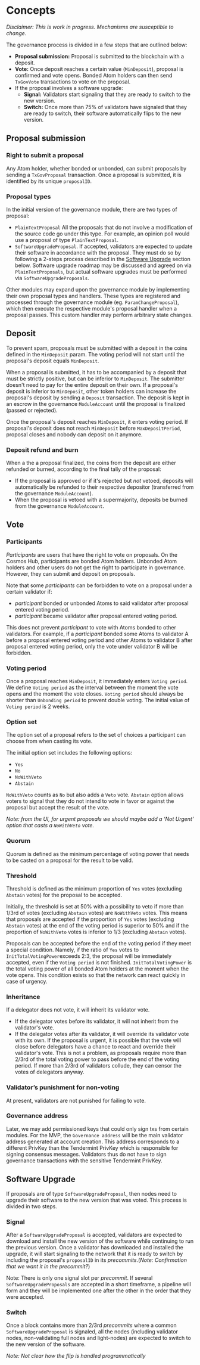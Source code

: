 <!--
order: 1
-->

# Concepts

*Disclaimer: This is work in progress. Mechanisms are susceptible to change.*

The governance process is divided in a few steps that are outlined below:

* **Proposal submission:** Proposal is submitted to the blockchain with a 
  deposit.
* **Vote:** Once deposit reaches a certain value (`MinDeposit`), proposal is 
  confirmed and vote opens. Bonded Atom holders can then send `TxGovVote` 
  transactions to vote on the proposal.
* If the proposal involves a software upgrade:
  * **Signal:** Validators start signaling that they are ready to switch to the
    new version.
  * **Switch:** Once more than 75% of validators have signaled that they are 
    ready to switch, their software automatically flips to the new version.

## Proposal submission

### Right to submit a proposal

Any Atom holder, whether bonded or unbonded, can submit proposals by sending a 
`TxGovProposal` transaction. Once a proposal is submitted, it is identified by 
its unique `proposalID`.

### Proposal types

In the initial version of the governance module, there are two types of 
proposal:
* `PlainTextProposal` All the proposals that do not involve a modification of 
  the source code go under this type. For example, an opinion poll would use a 
  proposal of type `PlainTextProposal`.
* `SoftwareUpgradeProposal`. If accepted, validators are expected to update 
  their software in accordance with the proposal. They must do so by following 
  a 2-steps process described in the [Software Upgrade](#software-upgrade) 
  section below. Software upgrade roadmap may be discussed and agreed on via 
  `PlainTextProposals`, but actual software upgrades must be performed via 
  `SoftwareUpgradeProposals`.

Other modules may expand upon the governance module by implementing their own
proposal types and handlers. These types are registered and processed through the
governance module (eg. `ParamChangeProposal`), which then execute the respective
module's proposal handler when a proposal passes. This custom handler may perform
arbitrary state changes.

## Deposit

To prevent spam, proposals must be submitted with a deposit in the coins defined in the `MinDeposit` param. The voting period will not start until the proposal's deposit equals `MinDeposit`.

When a proposal is submitted, it has to be accompanied by a deposit that must be strictly positive, but can be inferior to `MinDeposit`. The submitter doesn't need to pay for the entire deposit on their own. If a proposal's deposit is inferior to `MinDeposit`, other token holders can increase the proposal's deposit by sending a `Deposit` transaction. The deposit is kept in an escrow in the governance `ModuleAccount` until the proposal is finalized (passed or rejected).

Once the proposal's deposit reaches `MinDeposit`, it enters voting period. If proposal's deposit does not reach `MinDeposit` before `MaxDepositPeriod`, proposal closes and nobody can deposit on it anymore.

### Deposit refund and burn

When a the a proposal finalized, the coins from the deposit are either refunded or burned, according to the final tally of the proposal:

* If the proposal is approved or if it's rejected but _not_ vetoed, deposits will automatically be refunded to their respective depositor (transferred from the governance `ModuleAccount`).
* When the proposal is vetoed with a supermajority, deposits be burned from the governance `ModuleAccount`.

## Vote

### Participants

*Participants* are users that have the right to vote on proposals. On the 
Cosmos Hub, participants are bonded Atom holders. Unbonded Atom holders and 
other users do not get the right to participate in governance. However, they 
can submit and deposit on proposals.

Note that some *participants* can be forbidden to vote on a proposal under a 
certain validator if:
* *participant* bonded or unbonded Atoms to said validator after proposal 
  entered voting period.
* *participant* became validator after proposal entered voting period.

This does not prevent *participant* to vote with Atoms bonded to other 
validators. For example, if a *participant* bonded some Atoms to validator A 
before a proposal entered voting period and other Atoms to validator B after 
proposal entered voting period, only the vote under validator B will be 
forbidden.

### Voting period

Once a proposal reaches `MinDeposit`, it immediately enters `Voting period`. We
define `Voting period` as the interval between the moment the vote opens and
the moment the vote closes. `Voting period` should always be shorter than 
`Unbonding period` to prevent double voting. The initial value of 
`Voting period` is 2 weeks.

### Option set

The option set of a proposal refers to the set of choices a participant can 
choose from when casting its vote.

The initial option set includes the following options: 
- `Yes`
- `No`
- `NoWithVeto` 
- `Abstain` 

`NoWithVeto` counts as `No` but also adds a `Veto` vote. `Abstain` option 
allows voters to signal that they do not intend to vote in favor or against the
proposal but accept the result of the vote. 

*Note: from the UI, for urgent proposals we should maybe add a ‘Not Urgent’ 
option that casts a `NoWithVeto` vote.*

### Quorum 

Quorum is defined as the minimum percentage of voting power that needs to be 
casted on a proposal for the result to be valid. 

### Threshold

Threshold is defined as the minimum proportion of `Yes` votes (excluding 
`Abstain` votes) for the proposal to be accepted.

Initially, the threshold is set at 50% with a possibility to veto if more than
1/3rd of votes (excluding `Abstain` votes) are `NoWithVeto` votes. This means 
that proposals are accepted if the proportion of `Yes` votes (excluding 
`Abstain` votes) at the end of the voting period is superior to 50% and if the 
proportion of `NoWithVeto` votes is inferior to 1/3 (excluding `Abstain` 
votes).

Proposals can be accepted before the end of the voting period if they meet a special condition. Namely, if the ratio of `Yes` votes to `InitTotalVotingPower`exceeds 2:3, the proposal will be immediately accepted, even if the `Voting period` is not finished. `InitTotalVotingPower` is the total voting power of all bonded Atom holders at the moment when the vote opens. 
This condition exists so that the network can react quickly in case of urgency.

### Inheritance

If a delegator does not vote, it will inherit its validator vote.

* If the delegator votes before its validator, it will not inherit from the 
  validator's vote.
* If the delegator votes after its validator, it will override its validator 
  vote with its own. If the proposal is urgent, it is possible 
  that the vote will close before delegators have a chance to react and 
  override their validator's vote. This is not a problem, as proposals require more than 2/3rd of the total voting power to pass before the end of the voting period. If more than 2/3rd of validators collude, they can censor the votes of delegators anyway.

### Validator’s punishment for non-voting

At present, validators are not punished for failing to vote.

### Governance address

Later, we may add permissioned keys that could only sign txs from certain modules. For the MVP, the `Governance address` will be the main validator address generated at account creation. This address corresponds to a different PrivKey than the Tendermint PrivKey which is responsible for signing consensus messages. Validators thus do not have to sign governance transactions with the sensitive Tendermint PrivKey.

## Software Upgrade

If proposals are of type `SoftwareUpgradeProposal`, then nodes need to upgrade 
their software to the new version that was voted. This process is divided in 
two steps.

### Signal

After a `SoftwareUpgradeProposal` is accepted, validators are expected to 
download and install the new version of the software while continuing to run 
the previous version. Once a validator has downloaded and installed the 
upgrade, it will start signaling to the network that it is ready to switch by 
including the proposal's `proposalID` in its *precommits*.(*Note: Confirmation 
that we want it in the precommit?*)

Note: There is only one signal slot per *precommit*. If several 
`SoftwareUpgradeProposals` are accepted in a short timeframe, a pipeline will 
form and they will be implemented one after the other in the order that they 
were accepted.

### Switch

Once a block contains more than 2/3rd *precommits* where a common 
`SoftwareUpgradeProposal` is signaled, all the nodes (including validator 
nodes, non-validating full nodes and light-nodes) are expected to switch to the
new version of the software. 

*Note: Not clear how the flip is handled programmatically*
